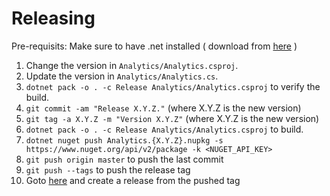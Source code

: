 # Releasing

Pre-requisits: 
Make sure to have .net installed ( download from [here](https://dotnet.microsoft.com/en-us/download/dotnet) )


1.  Change the version in `Analytics/Analytics.csproj`.
2.  Update the version in `Analytics/Analytics.cs`.
3.  `dotnet pack -o . -c Release Analytics/Analytics.csproj` to verify the build.
4.  `git commit -am "Release X.Y.Z."` (where X.Y.Z is the new version)
5.  `git tag -a X.Y.Z -m "Version X.Y.Z"` (where X.Y.Z is the new version)
6.  `dotnet pack -o . -c Release Analytics/Analytics.csproj` to build.
7.  `dotnet nuget push Analytics.{X.Y.Z}.nupkg -s https://www.nuget.org/api/v2/package -k <NUGET_API_KEY>`
8.  `git push origin master` to push the last commit 
9.  `git push --tags` to push the release tag
10.  Goto [here](https://github.com/segmentio/Analytics.NET/tags) and create a release from the pushed tag
